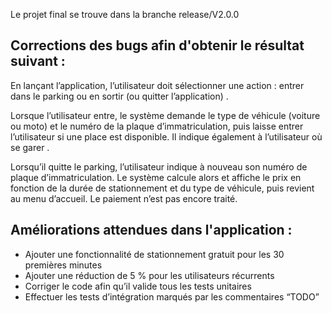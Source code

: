 
Le projet final se trouve dans la branche release/V2.0.0

## Corrections des bugs afin d'obtenir le résultat suivant :<br/>

En lançant l’application, l’utilisateur doit sélectionner une action : entrer dans le parking ou en sortir (ou quitter l’application) .<br/>

Lorsque l’utilisateur entre, le système demande le type de véhicule (voiture ou moto) et le numéro de la plaque d’immatriculation, puis laisse entrer l’utilisateur si une place est disponible. Il indique également à l’utilisateur où se garer . <br/>
    
Lorsqu’il quitte le parking, l’utilisateur indique à nouveau son numéro de plaque d’immatriculation. Le système calcule alors et affiche le prix en fonction de la durée de stationnement et du type de véhicule, puis revient au menu d’accueil. Le paiement n’est pas encore traité.<br/>

## Améliorations attendues dans l'application :<br/>

- Ajouter une fonctionnalité de stationnement gratuit pour les 30 premières minutes<br/>
- Ajouter une réduction de 5 % pour les utilisateurs récurrents<br/>
- Corriger le code afin qu’il valide tous les tests unitaires<br/>
- Effectuer les tests d’intégration marqués par les commentaires “TODO”<br/>
